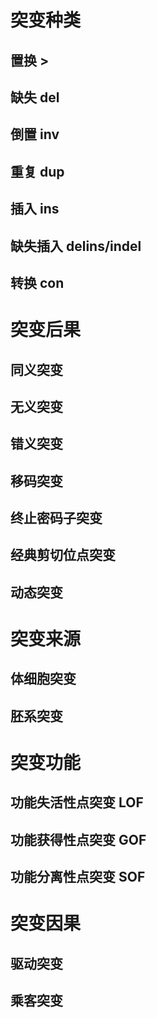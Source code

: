 # 突变种类

## 置换 >

## 缺失 del

## 倒置 inv


## 重复 dup

## 插入 ins


## 缺失插入 delins/indel


## 转换 con



# 突变后果

## 同义突变

## 无义突变

## 错义突变

## 移码突变

## 终止密码子突变

## 经典剪切位点突变

## 动态突变




# 突变来源

## 体细胞突变


## 胚系突变


# 突变功能

## 功能失活性点突变 LOF

## 功能获得性点突变 GOF


## 功能分离性点突变 SOF


# 突变因果

## 驱动突变


## 乘客突变
